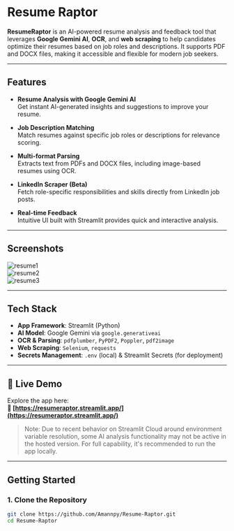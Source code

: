 # Resume Raptor

**ResumeRaptor** is an AI-powered resume analysis and feedback tool that leverages **Google Gemini AI**, **OCR**, and **web scraping** to help candidates optimize their resumes based on job roles and descriptions. It supports PDF and DOCX files, making it accessible and flexible for modern job seekers.

---

## Features

- **Resume Analysis with Google Gemini AI**  
  Get instant AI-generated insights and suggestions to improve your resume.

- **Job Description Matching**  
  Match resumes against specific job roles or descriptions for relevance scoring.

- **Multi-format Parsing**  
  Extracts text from PDFs and DOCX files, including image-based resumes using OCR.

- **LinkedIn Scraper (Beta)**  
  Fetch role-specific responsibilities and skills directly from LinkedIn job posts.

- **Real-time Feedback**  
  Intuitive UI built with Streamlit provides quick and interactive analysis.

---

## Screenshots

![resume1](https://github.com/user-attachments/assets/522fa145-de5c-4531-9ffe-c94085bf883d)  
![resume2](https://github.com/user-attachments/assets/91f481c0-8dd1-4554-bbff-ddcade8f9676)  
![resume3](https://github.com/user-attachments/assets/21cb7cc0-2b31-4bae-84e7-a89b3858fa57)

---

## Tech Stack

- **App Framework**: Streamlit (Python)
- **AI Model**: Google Gemini via `google.generativeai`
- **OCR & Parsing**: `pdfplumber`, `PyPDF2`, `Poppler`, `pdf2image`
- **Web Scraping**: `Selenium`, `requests`
- **Secrets Management**: `.env` (local) & Streamlit Secrets (for deployment)

---

## 🚀 Live Demo

Explore the app here:  
**🔗 [https://resumeraptor.streamlit.app/](https://resumeraptor.streamlit.app/)**

> Note: Due to recent behavior on Streamlit Cloud around environment variable resolution, some AI analysis functionality may not be active in the hosted version. For full capability, it's recommended to run the app locally.

---

## Getting Started

### 1. Clone the Repository

```bash
git clone https://github.com/Amannpy/Resume-Raptor.git
cd Resume-Raptor
